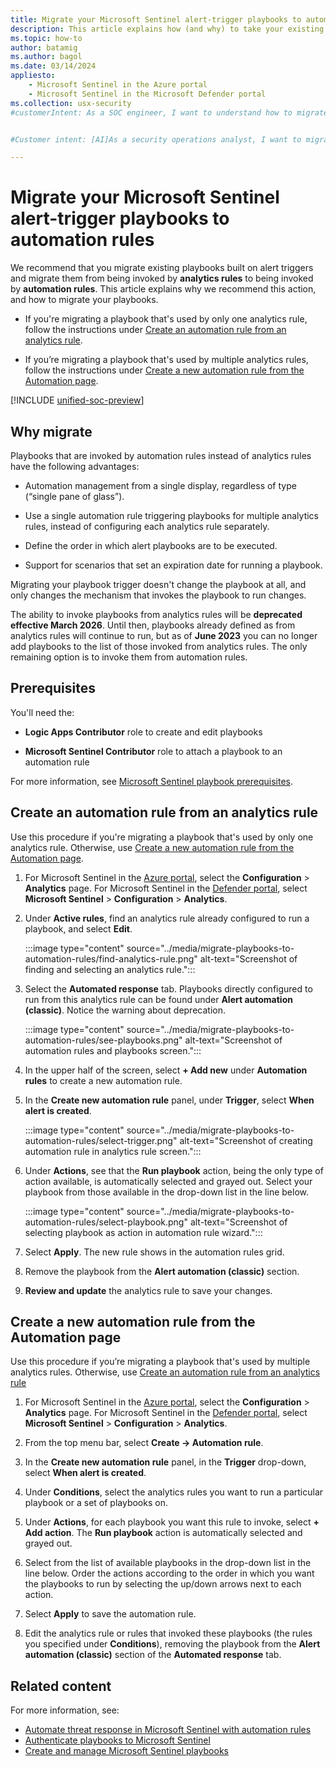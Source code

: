 ```yaml
---
title: Migrate your Microsoft Sentinel alert-trigger playbooks to automation rules | Microsoft Docs
description: This article explains how (and why) to take your existing playbooks built on the alert trigger and migrate them from being invoked by analytics rules to being invoked by automation rules.
ms.topic: how-to
author: batamig
ms.author: bagol
ms.date: 03/14/2024
appliesto:
    - Microsoft Sentinel in the Azure portal
    - Microsoft Sentinel in the Microsoft Defender portal
ms.collection: usx-security
#customerIntent: As a SOC engineer, I want to understand how to migrate alert-trigger playbooks to automation rules, and why I might want to do so.


#Customer intent: [AI]As a security operations analyst, I want to migrate my alert-trigger playbooks to automation rules so that I can streamline automation management and prepare for the deprecation of analytics rule triggers.

---
```


# Migrate your Microsoft Sentinel alert-trigger playbooks to automation rules

We recommend that you migrate existing playbooks built on alert triggers and migrate them from being invoked by **analytics rules** to being invoked by **automation rules**. This article explains why we recommend this action, and how to migrate your playbooks.

- If you're migrating a playbook that's used by only one analytics rule, follow the instructions under [Create an automation rule from an analytics rule](#create-an-automation-rule-from-an-analytics-rule).

- If you’re migrating a playbook that's used by multiple analytics rules, follow the instructions under [Create a new automation rule from the Automation page](#create-a-new-automation-rule-from-the-automation-page).

[!INCLUDE [unified-soc-preview](../includes/unified-soc-preview.md)]

## Why migrate

Playbooks that are invoked by automation rules instead of analytics rules have the following advantages:

- Automation management from a single display, regardless of type (“single pane of glass”).

- Use a single automation rule triggering playbooks for multiple analytics rules, instead of configuring each analytics rule separately.

- Define the order in which alert playbooks are to be executed.

- Support for scenarios that set an expiration date for running a playbook.

Migrating your playbook trigger doesn't change the playbook at all, and only changes the mechanism that invokes the playbook to run changes.

The ability to invoke playbooks from analytics rules will be **deprecated effective March 2026**. Until then, playbooks already defined as from analytics rules will continue to run, but as of **June 2023** you can no longer add playbooks to the list of those invoked from analytics rules. The only remaining option is to invoke them from automation rules.

## Prerequisites

You'll need the:

- **Logic Apps Contributor** role to create and edit playbooks

- **Microsoft Sentinel Contributor** role to attach a playbook to an automation rule

For more information, see [Microsoft Sentinel playbook prerequisites](automate-responses-with-playbooks.md#prerequisites).

## Create an automation rule from an analytics rule

Use this procedure if you're migrating a playbook that's used by only one analytics rule. Otherwise, use [Create a new automation rule from the Automation page](#create-a-new-automation-rule-from-the-automation-page).

1. For Microsoft Sentinel in the [Azure portal](https://portal.azure.com), select the **Configuration** > **Analytics** page. For Microsoft Sentinel in the [Defender portal](https://security.microsoft.com/), select **Microsoft Sentinel** > **Configuration** > **Analytics**.

1. Under **Active rules**, find an analytics rule already configured to run a playbook, and select **Edit**.

    :::image type="content" source="../media/migrate-playbooks-to-automation-rules/find-analytics-rule.png" alt-text="Screenshot of finding and selecting an analytics rule.":::

1. Select the **Automated response** tab. Playbooks directly configured to run from this analytics rule can be found under **Alert automation (classic)**. Notice the warning about deprecation.

    :::image type="content" source="../media/migrate-playbooks-to-automation-rules/see-playbooks.png" alt-text="Screenshot of automation rules and playbooks screen.":::

1. In the upper half of the screen, select **+ Add new** under **Automation rules** to create a new automation rule.

1. In the **Create new automation rule** panel, under **Trigger**, select **When alert is created**.

    :::image type="content" source="../media/migrate-playbooks-to-automation-rules/select-trigger.png" alt-text="Screenshot of creating automation rule in analytics rule screen.":::

1. Under **Actions**, see that the **Run playbook** action, being the only type of action available, is automatically selected and grayed out. Select your playbook from those available in the drop-down list in the line below.

    :::image type="content" source="../media/migrate-playbooks-to-automation-rules/select-playbook.png" alt-text="Screenshot of selecting playbook as action in automation rule wizard.":::

1. Select **Apply**. The new rule shows in the automation rules grid.

1. Remove the playbook from the **Alert automation (classic)** section.

1. **Review and update** the analytics rule to save your changes.

## Create a new automation rule from the Automation page

Use this procedure if you’re migrating a playbook that's used by multiple analytics rules. Otherwise, use [Create an automation rule from an analytics rule](#create-an-automation-rule-from-an-analytics-rule)

1. For Microsoft Sentinel in the [Azure portal](https://portal.azure.com), select the **Configuration** > **Analytics** page. For Microsoft Sentinel in the [Defender portal](https://security.microsoft.com/), select **Microsoft Sentinel** > **Configuration** > **Analytics**.

1. From the top menu bar, select **Create -> Automation rule**.

1. In the **Create new automation rule** panel, in the **Trigger** drop-down, select **When alert is created**.

1. Under **Conditions**, select the analytics rules you want to run a particular playbook or a set of playbooks on.

1. Under **Actions**, for each playbook you want this rule to invoke, select **+ Add action**. The **Run playbook** action is automatically selected and grayed out. 

1. Select from the list of available playbooks in the drop-down list in the line below. Order the actions according to the order in which you want the playbooks to run by selecting the up/down arrows next to each action.

1. Select **Apply** to save the automation rule.

1. Edit the analytics rule or rules that invoked these playbooks (the rules you specified under **Conditions**), removing the playbook from the **Alert automation (classic)** section of the **Automated response** tab.

## Related content

For more information, see:

- [Automate threat response in Microsoft Sentinel with automation rules](../automate-incident-handling-with-automation-rules.md)
- [Authenticate playbooks to Microsoft Sentinel](authenticate-playbooks-to-sentinel.md)
- [Create and manage Microsoft Sentinel playbooks](create-playbooks.md)

